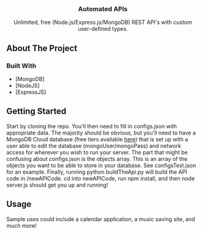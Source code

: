<div id="top"></div>

<br />
<div align="center">

<h3 align="center">Automated APIs</h3>

  <p align="center">
    Unlimited, free (Node.js/Express.js/MongoDB) REST API's with custom user-defined types.  
  </p>
</div>

<!-- ABOUT THE PROJECT -->
## About The Project

<!-- [![AutoAPI](https://github.com/ethansauerberg/Automated-APIs) -->


### Built With

* [MongoDB]
* [NodeJS]
* [ExpressJS]

<!-- <p align="right">(<a href="#top">back to top</a>)</p> -->

<!-- GETTING STARTED -->
## Getting Started

Start by cloning the repo. You'll then need to fill in configs.json with appropriate data. The majority should be obvious, but you'll need to have a MongoDB Cloud database (free tiers available <a href="https://www.mongodb.com/pricing"> here</a>) that is set up with a user able to edit the database (mongoUser/mongoPass) and network access for wherever you wish to run your server. The part that might be confusing about configs.json is the objects array. This is an array of the objects you want to be able to store in your database. See configsTest.json for an example. Finally, running python buildTheApi.py will build the API code in /newAPICode. cd into newAPICode, run npm install, and then node server.js should get you up and running!


<!-- USAGE EXAMPLES -->
## Usage

Sample uses could include a calendar application, a music saving site, and much more!

<!-- <p align="right">(<a href="#top">back to top</a>)</p> -->





<!-- MARKDOWN LINKS & IMAGES -->
<!-- https://www.markdownguide.org/basic-syntax/#reference-style-links -->
[contributors-shield]: https://img.shields.io/github/contributors/github_username/repo_name.svg?style=for-the-badge
[contributors-url]: https://github.com/github_username/repo_name/graphs/contributors
[forks-shield]: https://img.shields.io/github/forks/github_username/repo_name.svg?style=for-the-badge
[forks-url]: https://github.com/github_username/repo_name/network/members
[stars-shield]: https://img.shields.io/github/stars/github_username/repo_name.svg?style=for-the-badge
[stars-url]: https://github.com/github_username/repo_name/stargazers
[issues-shield]: https://img.shields.io/github/issues/github_username/repo_name.svg?style=for-the-badge
[issues-url]: https://github.com/github_username/repo_name/issues
[license-shield]: https://img.shields.io/github/license/github_username/repo_name.svg?style=for-the-badge
[license-url]: https://github.com/github_username/repo_name/blob/master/LICENSE.txt
[linkedin-shield]: https://img.shields.io/badge/-LinkedIn-black.svg?style=for-the-badge&logo=linkedin&colorB=555
[linkedin-url]: https://linkedin.com/in/linkedin_username
[product-screenshot]: images/screenshot.png
